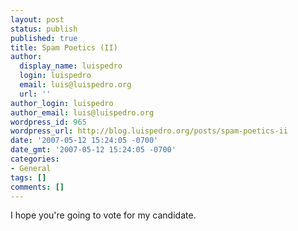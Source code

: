 ```yaml
---
layout: post
status: publish
published: true
title: Spam Poetics (II)
author:
  display_name: luispedro
  login: luispedro
  email: luis@luispedro.org
  url: ''
author_login: luispedro
author_email: luis@luispedro.org
wordpress_id: 965
wordpress_url: http://blog.luispedro.org/posts/spam-poetics-ii
date: '2007-05-12 15:24:05 -0700'
date_gmt: '2007-05-12 15:24:05 -0700'
categories:
- General
tags: []
comments: []
---
```

<p>I hope you're going to vote for my candidate.</p>
